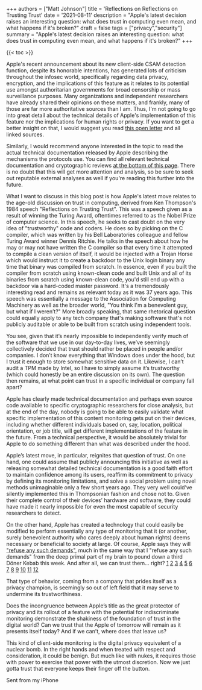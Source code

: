 +++
authors = ["Matt Johnson"]
title = 'Reflections on Reflections on Trusting Trust'
date = '2021-08-11'
description = "Apple's latest decision raises an interesting question: what does trust in computing even mean, and what happens if it's broken?"
draft = false
tags = ["privacy","security"]
summary = "Apple's latest decision raises an interesting question: what does trust in computing even mean, and what happens if it's broken?"
+++

{{< toc >}}

Apple's recent announcement about its new client-side CSAM detection function, despite its honorable intentions, has generated lots of criticism throughout the infosec world, specifically regarding data privacy, encryption, and the implications of this feature as it relates to its potential use amongst authoritarian governments for broad censorship or mass surveillance purposes. Many organizations and independent researchers have already shared their opinions on these matters, and frankly, many of those are far more authoritative sources than I am. Thus, I'm not going to go into great detail about the technical details of Apple's implementation of this feature nor the implications for human rights or privacy. If you want to get a better insight on that, I would suggest you read [this open letter](https://appleprivacyletter.com/) and all linked sources.

Similarly, I would recommend anyone interested in the topic to read the actual technical documentation released by Apple describing the mechanisms the protocols use. You can find all relevant technical documentation and cryptographic reviews [at the bottom of this page](https://www.apple.com/child-safety/). There is no doubt that this will get more attention and analysis, so be sure to seek out reputable external analyses as well if you're reading this further into the future.

What I want to discuss in this blog post is how Apple's latest move relates to the age-old discussion on trust in computing, derived from Ken Thompson's 1984 speech "Reflections on Trusting Trust". This was a speech given as a result of winning the Turing Award, oftentimes referred to as the Nobel Prize of computer science. In this speech, he seeks to cast doubt on the very idea of "trustworthy" code and coders. He does so by picking on the C compiler, which was written by his Bell Laboratories colleague and fellow Turing Award winner Dennis Ritchie. He talks in the speech about how he may or may not have written the C compiler so that every time it attempted to compile a clean version of itself, it would be injected with a Trojan Horse which would instruct it to create a backdoor to the Unix login binary any time that binary was compiled from scratch. In essence, even if you built the compiler from scratch using known-clean code and built Unix and all of its binaries from scratch using known-clean code, you'd still end up with a backdoor via a hard-coded master password. It's a tremendously interesting read and remains as relevant today as it was 37 years ago. This speech was essentially a message to the Association for Computing Machinery as well as the broader world, "You think I'm a benevolent guy, but what if I weren’t?" More broadly speaking, that same rhetorical question could equally apply to any tech company that's making software that's not publicly auditable or able to be built from scratch using independent tools.

You see, given that it’s nearly impossible to independently verify much of the software that we use in our day-to-day lives, we’ve seemingly collectively decided that trust should rather be placed in people and/or companies. I don’t know everything that Windows does under the hood, but I trust it enough to store somewhat sensitive data on it. Likewise, I can’t audit a TPM made by Intel, so I have to simply assume it’s trustworthy (which could honestly be an entire discussion on its own). The question then remains, at what point can trust in a specific individual or company fall apart?

Apple has clearly made technical documentation and perhaps even source code available to specific cryptographic researchers for close analysis, but at the end of the day, nobody is going to be able to easily validate what specific implementation of this content monitoring gets put on their devices, including whether different individuals based on, say, location, political orientation, or job title, will get different implementations of the feature in the future. From a technical perspective, it would be absolutely trivial for Apple to do something different than what was described under the hood.

Apple’s latest move, in particular, reignites that question of trust. On one hand, one could assume that publicly announcing this initiative as well as releasing somewhat detailed technical documentation is a good faith effort to maintain confidence among its users, reaffirm its commitment to privacy by defining its monitoring limitations, and solve a social problem using novel methods unimaginable only a few short years ago. They very well could’ve silently implemented this in Thompsonian fashion and chose not to. Given their complete control of their devices’ hardware and software, they could have made it nearly impossible for even the most capable of security researchers to detect. 

On the other hand, Apple has created a technology that could easily be modified to perform essentially any type of monitoring that it (or another, surely benevolent authority who cares deeply about human rights) deems necessary or beneficial to society at large. Of course, Apple says they will ["refuse any such demands"](https://9to5mac.com/2021/08/09/apple-csam-faq/), much in the same way that I "refuse any such demands" from the deep primal part of my brain to pound down a third Döner Kebab this week. And after all, we can trust them... right? [1](https://protonvpn.com/blog/apple-blocks-app-updates/) [2](https://www.reuters.com/article/us-apple-fbi-icloud-exclusive/exclusive-apple-dropped-plan-for-encrypting-backups-after-fbi-complained-sources-idUSKBN1ZK1CT) [3](https://www.nytimes.com/2017/07/29/technology/china-apple-censorhip.html) [4](https://www.nytimes.com/2017/01/04/business/media/new-york-times-apps-apple-china.html) [5](https://hongkongfp.com/2019/10/05/taiwan-flag-emoji-disappears-latest-apple-iphone-keyboard/) [6](https://www.nytimes.com/2019/10/09/technology/apple-hong-kong-app.html) [7](https://www.bbc.com/news/technology-50573069) [8](https://decrypt.co/44339/telegram-forced-to-close-channels-run-by-belarus-protestors) [9](https://www.buzzfeednews.com/article/meghara/pakistan-forced-down-ahmadiyya-apps) [10](https://www.rferl.org/a/apple-russia-iphone-software/31153385.html) [11](https://www.nytimes.com/2021/05/17/technology/apple-china-censorship-data.html) [12](https://www.reuters.com/world/china/apples-new-private-relay-feature-will-not-be-available-china-2021-06-07/)

That type of behavior, coming from a company that prides itself as a privacy champion, is seemingly so out of left field that it may serve to undermine its trustworthiness.

Does the incongruence between Apple’s title as the great protector of privacy and its rollout of a feature with the potential for indiscriminate monitoring demonstrate the shakiness of the foundation of trust in the digital world? Can we trust that the Apple of tomorrow will remain as it presents itself today? And if we can’t, where does that leave us? 

This kind of client-side monitoring is the digital privacy equivalent of a nuclear bomb. In the right hands and when treated with respect and consideration, it could be benign. But much like with nukes, it requires those with power to exercise that power with the utmost discretion. Now we just gotta trust that everyone keeps their finger off the button.

  

Sent from my iPhone